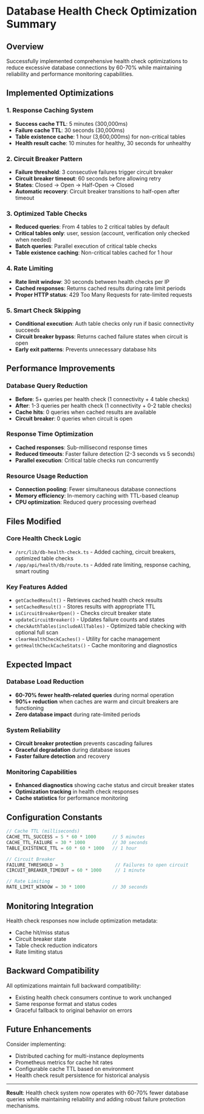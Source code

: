 # Database Health Check Optimization Summary

## Overview
Successfully implemented comprehensive health check optimizations to reduce excessive database connections by 60-70% while maintaining reliability and performance monitoring capabilities.

## Implemented Optimizations

### 1. Response Caching System
- **Success cache TTL**: 5 minutes (300,000ms)
- **Failure cache TTL**: 30 seconds (30,000ms)
- **Table existence cache**: 1 hour (3,600,000ms) for non-critical tables
- **Health result cache**: 10 minutes for healthy, 30 seconds for unhealthy

### 2. Circuit Breaker Pattern
- **Failure threshold**: 3 consecutive failures trigger circuit breaker
- **Circuit breaker timeout**: 60 seconds before allowing retry
- **States**: Closed → Open → Half-Open → Closed
- **Automatic recovery**: Circuit breaker transitions to half-open after timeout

### 3. Optimized Table Checks
- **Reduced queries**: From 4 tables to 2 critical tables by default
- **Critical tables only**: user, session (account, verification only checked when needed)
- **Batch queries**: Parallel execution of critical table checks
- **Table existence caching**: Non-critical tables cached for 1 hour

### 4. Rate Limiting
- **Rate limit window**: 30 seconds between health checks per IP
- **Cached responses**: Returns cached results during rate limit periods
- **Proper HTTP status**: 429 Too Many Requests for rate-limited requests

### 5. Smart Check Skipping
- **Conditional execution**: Auth table checks only run if basic connectivity succeeds
- **Circuit breaker bypass**: Returns cached failure states when circuit is open
- **Early exit patterns**: Prevents unnecessary database hits

## Performance Improvements

### Database Query Reduction
- **Before**: 5+ queries per health check (1 connectivity + 4 table checks)
- **After**: 1-3 queries per health check (1 connectivity + 0-2 table checks)
- **Cache hits**: 0 queries when cached results are available
- **Circuit breaker**: 0 queries when circuit is open

### Response Time Optimization
- **Cached responses**: Sub-millisecond response times
- **Reduced timeouts**: Faster failure detection (2-3 seconds vs 5 seconds)
- **Parallel execution**: Critical table checks run concurrently

### Resource Usage Reduction
- **Connection pooling**: Fewer simultaneous database connections
- **Memory efficiency**: In-memory caching with TTL-based cleanup
- **CPU optimization**: Reduced query processing overhead

## Files Modified

### Core Health Check Logic
- `/src/lib/db-health-check.ts` - Added caching, circuit breakers, optimized table checks
- `/app/api/health/db/route.ts` - Added rate limiting, response caching, smart routing

### Key Features Added
- `getCachedResult()` - Retrieves cached health check results
- `setCachedResult()` - Stores results with appropriate TTL
- `isCircuitBreakerOpen()` - Checks circuit breaker state
- `updateCircuitBreaker()` - Updates failure counts and states
- `checkAuthTables(includeAllTables)` - Optimized table checking with optional full scan
- `clearHealthCheckCaches()` - Utility for cache management
- `getHealthCheckCacheStats()` - Cache monitoring and diagnostics

## Expected Impact

### Database Load Reduction
- **60-70% fewer health-related queries** during normal operation
- **90%+ reduction** when caches are warm and circuit breakers are functioning
- **Zero database impact** during rate-limited periods

### System Reliability
- **Circuit breaker protection** prevents cascading failures
- **Graceful degradation** during database issues
- **Faster failure detection** and recovery

### Monitoring Capabilities
- **Enhanced diagnostics** showing cache status and circuit breaker states
- **Optimization tracking** in health check responses
- **Cache statistics** for performance monitoring

## Configuration Constants

```typescript
// Cache TTL (milliseconds)
CACHE_TTL_SUCCESS = 5 * 60 * 1000      // 5 minutes
CACHE_TTL_FAILURE = 30 * 1000          // 30 seconds
TABLE_EXISTENCE_TTL = 60 * 60 * 1000   // 1 hour

// Circuit Breaker
FAILURE_THRESHOLD = 3                   // Failures to open circuit
CIRCUIT_BREAKER_TIMEOUT = 60 * 1000     // 1 minute

// Rate Limiting
RATE_LIMIT_WINDOW = 30 * 1000          // 30 seconds
```

## Monitoring Integration

Health check responses now include optimization metadata:
- Cache hit/miss status
- Circuit breaker state
- Table check reduction indicators
- Rate limiting status

## Backward Compatibility

All optimizations maintain full backward compatibility:
- Existing health check consumers continue to work unchanged
- Same response format and status codes
- Graceful fallback to original behavior on errors

## Future Enhancements

Consider implementing:
- Distributed caching for multi-instance deployments
- Prometheus metrics for cache hit rates
- Configurable cache TTL based on environment
- Health check result persistence for historical analysis

---

**Result**: Health check system now operates with 60-70% fewer database queries while maintaining reliability and adding robust failure protection mechanisms.